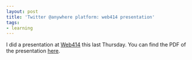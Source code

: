 ```yaml
---
layout: post
title: 'Twitter @anywhere platform: web414 presentation'
tags:
- learning
---
```


I did a presentation at [Web414](http://web414.org) this last Thursday.  You can find the PDF of the presentation [here](/2010/web414_twitter_anywhere.pdf).
